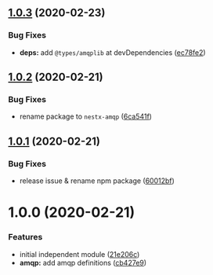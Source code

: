 ## [1.0.3](https://github.com/nest-x/nestx-amqp/compare/v1.0.2...v1.0.3) (2020-02-23)


### Bug Fixes

* **deps:** add `@types/amqplib` at devDependencies ([ec78fe2](https://github.com/nest-x/nestx-amqp/commit/ec78fe2a739eb76ea9c1840755f34647b2d054cf))

## [1.0.2](https://github.com/nest-x/nestx-amqp/compare/v1.0.1...v1.0.2) (2020-02-21)


### Bug Fixes

* rename package to `nestx-amqp` ([6ca541f](https://github.com/nest-x/nestx-amqp/commit/6ca541f8a1a1228b39332f000e68f953857f0738))

## [1.0.1](https://github.com/nest-x/nestx-amqp/compare/v1.0.0...v1.0.1) (2020-02-21)


### Bug Fixes

* release issue & rename npm package ([60012bf](https://github.com/nest-x/nestx-amqp/commit/60012bf2455336df117e2a13c8dda79ae4926e62))

# 1.0.0 (2020-02-21)


### Features

* initial independent module ([21e206c](https://github.com/nest-x/nestx-amqp/commit/21e206cdf4e27b6d4ed89ff1fcea8999e411c0d0))
* **amqp:** add amqp definitions ([cb427e9](https://github.com/nest-x/nestx-amqp/commit/cb427e94aebeda795b7ac18420696212dd8f515d))
